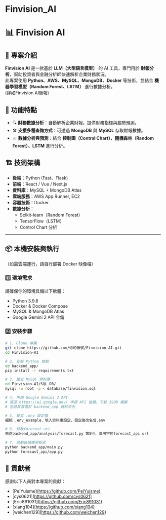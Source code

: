 # Finvision_AI
# 📊 Finvision AI

## 📖 專案介紹
**Finvision AI** 是一款基於 **LLM（大型語言模型）** 的 AI 工具，專門用於 **財報分析**，幫助投資者與金融分析師快速解析企業財務狀況。  
此專案使用 **Python、AWS、MySQL、MongoDB、Docker** 等技術，並結合 **機器學習模型（Random Forest、LSTM）** 進行數據分析。<br>
(詳如Finvision AI簡報)

## 🚀 功能特點
- 🔍 **財務數據分析**：自動解析企業財報，提供財務指標與趨勢預測。
- 🛠 **支援多種查詢方式**：可透過 **MongoDB** 與 **MySQL** 存取財報數據。
- 📈 **數據分析與預測**：結合 **控制圖（Control Chart）、隨機森林（Random Forest）、LSTM** 進行分析。

## 🏗️ 技術架構
- **後端**：Python (Fast、Flask)
- **前端**：React / Vue / Next.js
- **資料庫**：MySQL + MongoDB Atlas
- **雲端服務**：AWS App Runner, EC2
- **容器技術**：Docker
- **數據分析**：
  - Scikit-learn（Random Forest）
  - TensorFlow（LSTM）
  - Control Chart 分析

---

## 📦 本機安裝與執行  
（如需雲端運行，請自行部署 Docker 映像檔）

### 1️⃣ **環境需求**
請確保你的環境具備以下軟體：
- Python 3.9.8
- Docker & Docker Compose
- MySQL & MongoDB Atlas
- Google Gemini 2 API 金鑰

### 2️⃣ **安裝步驟**
```bash
# 1. Clone 專案
git clone https://github.com/你的帳號/Finvision-AI.git
cd Finvision-AI

# 2. 安裝 Python 依賴
cd backend_app/
pip install -r requirements.txt

# 3. 建立 MySQL 資料庫
cd Finvision-AI/SQL_DB/
mysql -u root -p < database/finvision.sql

# 4. 申請 Google Gemini 2 API
# 請至 https://ai.google.dev/ 申請 API 金鑰，下載 JSON 檔案
# 並將其放置於 backend_app 資料夾內

# 5. 建立 .env 設定檔
編輯 .env_example，填入資料庫設定，設定後改名成.env

# 6. 修改forecast uri
修正backend_app/analysis/forecast.py 第5行，改用字的forecast_api url

# 7. 啟動後端應用程式
python backend_app/main.py
python forecast_api/app.py
```

## 🤝 貢獻者

感謝以下人員對本專案的貢獻：

- [PeiYuisme][(https://github.com/PeiYuisme)](https://github.com/PeiYuisme)
- [cys0621][(https://github.com/cys0621)](https://github.com/cys0621)
- [Eric891031][(https://github.com/Eric891031)](https://github.com/Eric891031)
- [xiang104][(https://github.com/xiang104)](https://github.com/xiang104)
- [weichen129][(https://github.com/weichen129)](https://github.com/weichen129)

